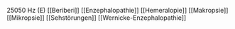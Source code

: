 25050 Hz (E)
[[Beriberi]]
[[Enzephalopathie]]
[[Hemeralopie]]
[[Makropsie]]
[[Mikropsie]]
[[Sehstörungen]]
[[Wernicke-Enzephalopathie]]